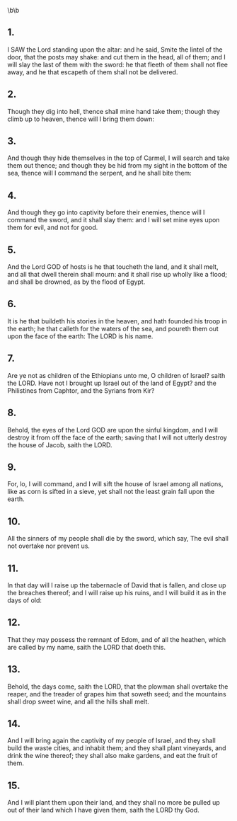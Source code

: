 \b\b
## 1.
I SAW the Lord standing upon the altar: and he said, Smite the lintel of the door, that the posts may shake: and cut them in the head, all of them; and I will slay the last of them with the sword: he that fleeth of them shall not flee away, and he that escapeth of them shall not be delivered.
## 2.
Though they dig into hell, thence shall mine hand take them; though they climb up to heaven, thence will I bring them down:
## 3.
And though they hide themselves in the top of Carmel, I will search and take them out thence; and though they be hid from my sight in the bottom of the sea, thence will I command the serpent, and he shall bite them:
## 4.
And though they go into captivity before their enemies, thence will I command the sword, and it shall slay them: and I will set mine eyes upon them for evil, and not for good.
## 5.
And the Lord GOD of hosts is he that toucheth the land, and it shall melt, and all that dwell therein shall mourn: and it shall rise up wholly like a flood; and shall be drowned, as by the flood of Egypt.
## 6.
It is he that buildeth his stories in the heaven, and hath founded his troop in the earth; he that calleth for the waters of the sea, and poureth them out upon the face of the earth: The LORD is his name.
## 7.
Are ye not as children of the Ethiopians unto me, O children of Israel? saith the LORD. Have not I brought up Israel out of the land of Egypt? and the Philistines from Caphtor, and the Syrians from Kir?
## 8.
Behold, the eyes of the Lord GOD are upon the sinful kingdom, and I will destroy it from off the face of the earth; saving that I will not utterly destroy the house of Jacob, saith the LORD.
## 9.
For, lo, I will command, and I will sift the house of Israel among all nations, like as corn is sifted in a sieve, yet shall not the least grain fall upon the earth.
## 10.
All the sinners of my people shall die by the sword, which say, The evil shall not overtake nor prevent us.
## 11.
In that day will I raise up the tabernacle of David that is fallen, and close up the breaches thereof; and I will raise up his ruins, and I will build it as in the days of old:
## 12.
That they may possess the remnant of Edom, and of all the heathen, which are called by my name, saith the LORD that doeth this.
## 13.
Behold, the days come, saith the LORD, that the plowman shall overtake the reaper, and the treader of grapes him that soweth seed; and the mountains shall drop sweet wine, and all the hills shall melt.
## 14.
And I will bring again the captivity of my people of Israel, and they shall build the waste cities, and inhabit them; and they shall plant vineyards, and drink the wine thereof; they shall also make gardens, and eat the fruit of them.
## 15.
And I will plant them upon their land, and they shall no more be pulled up out of their land which I have given them, saith the LORD thy God.
